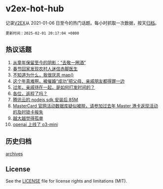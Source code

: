 # v2ex-hot-hub

 记录[V2EX](https://www.v2ex.com/)从 2021-01-06 日至今的热门话题。每小时抓取一次数据，按天[归档](archives)。

`更新时间：2025-02-01 20:17:04 +0800`

## 热议话题

1. [从童年保留至今的阴影：“去敬一圈酒”](https://www.v2ex.com/t/1108454)
1. [春节回家发现农村人迷信赤脚医生](https://www.v2ex.com/t/1108508)
1. [不知道为什么，我很厌恶 map()](https://www.v2ex.com/t/1108464)
1. [这个年真难啊，被催婚“成功”把父母、亲戚朋友都得罪一边](https://www.v2ex.com/t/1108502)
1. [过年，亲戚待在一起，是如何打发时间的？](https://www.v2ex.com/t/1108442)
1. [各位，返程了吗？](https://www.v2ex.com/t/1108470)
1. [腾讯云的 nodejs sdk 安装后 85M](https://www.v2ex.com/t/1108471)
1. [MasterCard 官网活动数据库疑似被脱，请参加过去年 Master 港卡返现活动的及时锁卡报失](https://www.v2ex.com/t/1108520)
1. [越大越觉得孤单](https://www.v2ex.com/t/1108448)
1. [openai 上线了 o3-mini](https://www.v2ex.com/t/1108468)

## 历史归档

[archives](archives)

## License

See the [LICENSE](LICENSE) file for license rights and limitations (MIT).
